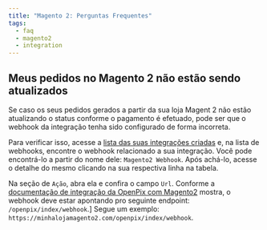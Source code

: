 ```yaml
---
title: "Magento 2: Perguntas Frequentes"
tags:
  - faq
  - magento2
  - integration
---
```


## Meus pedidos no Magento 2 não estão sendo atualizados

Se caso os seus pedidos gerados a partir da sua loja Magent 2 não estão
atualizando o status conforme o pagamento é efetuado, pode ser que o webhook
da integração tenha sido configurado de forma incorreta.

Para verificar isso, acesse a [lista das suas integrações criadas](https://app.woovi.com/home/applications/tab/list) e,
na lista de webhooks, encontre o webhook relacionado a sua integração.
Você pode encontrá-lo a partir do nome dele: `Magento2 Webhook`. Após achá-lo, acesse o detalhe
do mesmo clicando na sua respectiva linha na tabela.

Na seção de `Ação`, abra ela e confira o campo `Url`. Conforme a [documentação de integração da OpenPix com Magento2](./magento2-oneclick-plugin.mdx) mostra, o webhook deve estar apontando pro seguinte endpoint: `/openpix/index/webhook`.]
Segue um exemplo: `https://minhalojamagento2.com/openpix/index/webhook`.
